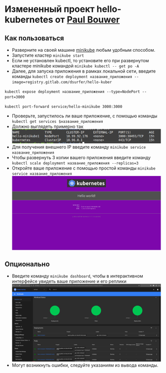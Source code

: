 # Измененный проект hello-kubernetes от [Paul Bouwer](https://github.com/paulbouwer/hello-kubernetes)
## Как пользоваться
- Разверните на своей машине [minikube](https://minikube.sigs.k8s.io/docs/start/) любым удобным способом.
- Запустите кластер `minikube start`
- Если не установлен kubectl, то установите его при развернутом кластере minikube командой `minikube kubectl -- get po -A`
- Далее, для запуска приложения в рамках локальной сети, введите команды 
`kubectl create deployment название_приложения --image=registry.gitlab.com/dsurfer/hello-kuber` 

`kubectl expose deployment название_приложения --type=NodePort --port=3000`

`kubectl port-forward service/hello-minikube 3000:3000`

- Проверьте, запустилось ли ваше приложение, с помощью команды `kubectl get services $название_приложения`
- Должно выглядеть примерно так ![](./services.png)
- Для получения внешнего IP введите команду `minikube service название_приложения`
- Чтобы развернуть 3 копии вашего приложения введите команду `kubectl scale deployment название_приложения --replicas=3`
- Откройте ваше приложение с помощью простой команды `minikube service название_приложения` ![](./hello-minikube.png)
## Опционально
- Введите команду `minikube dashboard`, чтобы в интерактивном интерфейсе увидеть ваше приложение и его реплики ![](./dashboard.png)
- Могут возникнуть ошибки, следуйте указаниям из вывода команды.
